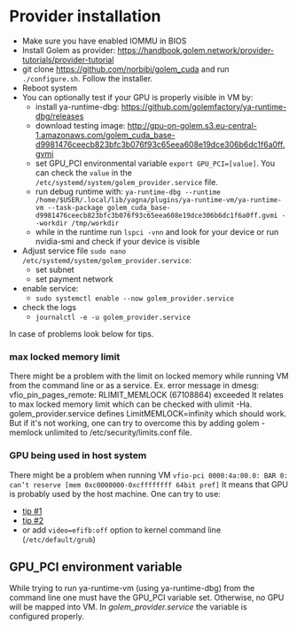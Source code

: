 # Provider installation 
- Make sure you have enabled IOMMU in BIOS
- Install Golem as provider: https://handbook.golem.network/provider-tutorials/provider-tutorial
- git clone https://github.com/norbibi/golem_cuda and run `./configure.sh`. Follow the installer.
- Reboot system
- You can optionally test if your GPU is properly visible in VM by:
  * install ya-runtime-dbg: https://github.com/golemfactory/ya-runtime-dbg/releases
  * download testing image: http://gpu-on-golem.s3.eu-central-1.amazonaws.com/golem_cuda_base-d9981476ceecb823bfc3b076f93c65eea608e19dce306b6dc1f6a0ff.gvmi
  * set GPU_PCI environmental variable `export GPU_PCI=[value]`. You can check the `value` in the `/etc/systemd/system/golem_provider.service` file.
  * run debug runtime with: `ya-runtime-dbg --runtime /home/$USER/.local/lib/yagna/plugins/ya-runtime-vm/ya-runtime-vm --task-package golem_cuda_base-d9981476ceecb823bfc3b076f93c65eea608e19dce306b6dc1f6a0ff.gvmi --workdir /tmp/workdir`
  * while in the runtime run `lspci -vnn` and look for your device or run nvidia-smi and check if your device is visible
- Adjust service file `sudo nano /etc/systemd/system/golem_provider.service`:
  * set subnet
  * set payment network
- enable service:
  * `sudo systemctl enable --now golem_provider.service`
- check the logs
  * `journalctl -e -u golem_provider.service`

In case of problems look below for tips.

### max locked memory limit
There might be a problem with the limit on locked memory while running VM from the command line or as a service. Ex. error message in dmesg: vfio_pin_pages_remote: RLIMIT_MEMLOCK (67108864) exceeded It relates to max locked memory limit which can be checked with ulimit -Ha. golem_provider.service defines LimitMEMLOCK=infinity which should work. But if it's not working, one can try to overcome this by adding golem - memlock unlimited to /etc/security/limits.conf file.

### GPU being used in host system
There might be a problem when running VM 
`vfio-pci 0000:4a:00.0: BAR 0: can’t reserve [mem 0xc0000000-0xcffffffff 64bit pref]`
It means that GPU is probably used by the host machine.
One can try to use:
* [tip #1](https://wiki.installgentoo.com/index.php/PCI_passthrough#Step_3:_Block_access_on_your_physical_OS_to_the_GPU) 
* [tip #2](https://forum.proxmox.com/threads/gpu-passthrough-issues-after-upgrade-to-7-2.109051/#post-469855)
* or add `video=efifb:off` option to kernel command line (`/etc/default/grub`)


## GPU_PCI environment variable
While trying to run ya-runtime-vm (using ya-runtime-dbg) from the command line one must have the GPU_PCI variable set. Otherwise, no GPU will be mapped into VM.
In _golem_provider.service_ the variable is configured properly.
